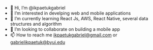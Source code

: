- 👋 Hi, I’m @ikpaetukgabriel
- 👀 I’m interested in develping web and mobile applications
- 🌱 I’m currently learning React Js, AWS, React Native, several data structures and algorithm
- 💞️ I’m looking to collaborate on building a mobile app
- 📫 How to reach me ikpaetukgabriel@gmail.com or gabrielikpaetuk@byui.edu

<!---
ikpaetukgabriel/ikpaetukgabriel is a ✨ special ✨ repository because its `README.md` (this file) appears on your GitHub profile.
You can click the Preview link to take a look at your changes.
--->
